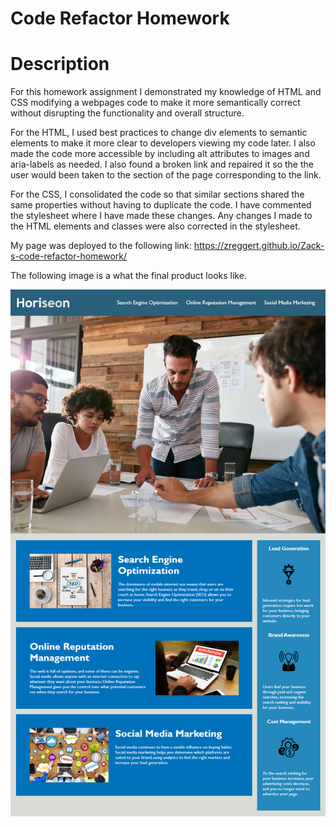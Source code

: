 #  Code Refactor Homework

# Description

For this homework assignment I demonstrated my knowledge of HTML and CSS modifying a webpages code to make it more semantically correct without disrupting the functionality and overall structure.

For the HTML, I used best practices to change div elements to semantic elements to make it more clear to developers viewing my code later. I also made the code more accessible by including alt attributes to images and aria-labels as needed. I also found a broken link and repaired it so the the user would been taken to the section of the page corresponding to the link.

For the CSS, I consolidated the code so that similar sections shared the same properties without having to duplicate the code. I have commented the stylesheet where I have made these changes. Any changes I made to the HTML elements and classes were also corrected in the stylesheet.

My page was deployed to the following link: https://zreggert.github.io/Zack-s-code-refactor-homework/ 

The following image is a what the final product looks like.

![code refactor homework page](./Develop/assets/images/01-html-css-git-homework-demo.png)